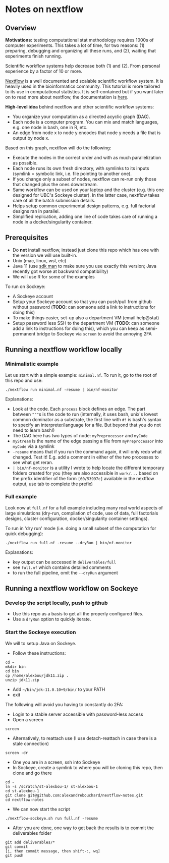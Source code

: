 # Notes on nextflow



## Overview

**Motivations:** testing computational stat methodology requires 1000s of computer experiments. This takes a lot of time, for two reasons:
(1) preparing, debugging and organizing all these runs, and (2), waiting that experiments finish running. 

Scientific workflow systems help decrease both (1) and (2). From personal experience by a factor of 10 or more. 

[Nextflow](https://www.nextflow.io/) is a well documented and scalable scientific workflow system. It is heavily used in the bioinformatics community. This tutorial is more tailored to its use in computational statistics. It is self-contained but if you want later on to read more about nextflow, the documentation is [here](https://www.nextflow.io/docs/latest/index.html).

**High-level idea** behind nextflow and other scientific workflow systems:

- You organize your computation as a directed acyclic graph (DAG). 
- Each node is a computer program. You can mix and match languages, e.g. one node in bash, one in R, etc. 
- An edge from node x to node y encodes that node y needs a file that is output by node x. 

Based on this graph, nextflow will do the following:

- Execute the nodes in the correct order and with as much parallelization as possible.
- Each node runs its own fresh directory, with symlinks to its inputs  (symlink = symbolic link, i.e. file pointing to another one). 
- If you change only a subset of nodes, nextflow can re-run only those that changed plus the ones downstream.
- Same workflow can be used on your laptop and the cluster (e.g. this one designed for UBC's Sockeye cluster). In the latter case, nextflow takes care of all the batch submission details.
- Helps setup common experimental design patterns, e.g. full factorial designs ran in parallel. 
- Simplified replication, adding one line of code takes care of running a node in a docker/singularity container. 

## Prerequisites

- Do **not** install nextflow, instead just clone this repo which has one with the version we will use built-in.
- Unix (mac, linux, wsl, etc)
- Java 11 (use [sdk man](https://sdkman.io/) to make sure you use exactly this version; Java recently got worse at backward compatibility)
- We will use R for some of the examples

To run on Sockeye:

- A Sockeye account
- Setup your Sockeye account so that you can push/pull from github without password (**TODO**: can someone add a link to instructions for doing this)
- To make things easier, set-up also a department VM (email help@stat)
- Setup password less SSH to the department VM (**TODO**: can someone add a link to instructions for doing this), which you can keep as semi-permanent bridge to Sockeye via ``screen`` to avoid the annoying 2FA



## Running a nextflow workflow locally

### Minimalistic example

Let us start with a simple example: ``minimal.nf``. To run it, go to the root of this repo and use:

```
./nextflow run minimal.nf -resume | bin/nf-monitor
```

Explanations:

- Look at the code. Each `process` block defines an edge. The part between `"""`s is the code to run (internally, it uses bash, unix's lowest common dominator as a substrate, the first line with `#!` is bash's syntax to specify an interpreter/language for a file. But beyond that you do not need to learn bash!)
- The DAG here has two types of node: `myPreprocessor` and `myCode`
- `myStream` is the name of the edge passing a file from `myPreprocessor` into `myCode` via a symlink
- `-resume` means that if you run the command again, it will only redo what changed. Test it! E.g. add a comment in either of the two processes to see what get reran.
- `| bin/nf-monitor` is a utility I wrote to help locate the different temporary folders created for you (they are also accessible in `work/...` based on the prefix identifier of the form `[60/53997c]` available in the nextflow output, use tab to complete the prefix)


### Full example

Look now at `full.nf` for a full example including many real world aspects of large simulations (dry-run, compilation of code, use of data, full factorials designs, cluster configuration, docker/singularity container settings). 

To run in 'dry run' mode (i.e. doing a small subset of the computation for quick debugging):

```
./nextflow run full.nf -resume --dryRun | bin/nf-monitor
```

Explanations:

- key output can be accessed in `deliverables/full`
- see `full.nf` which contains detailed comments
- to run the full pipeline, omit the `--dryRun` argument



## Running a nextflow workflow on Sockeye

### Develop the script locally, push to github

- Use this repo as a basis to get all the properly configured files. 
- Use a `dryRun` option to quickly iterate. 

### Start the Sockeye execution

We will to setup Java on Sockeye. 

- Follow these instructions:
```
cd ~
mkdir bin
cd bin
cp /home/alexbou/jdk11.zip .
unzip jdk11.zip
```
- Add `~/bin/jdk-11.0.10+9/bin/` to your PATH
- exit

The following will avoid you having to constantly do 2FA:

- Login to a stable server accessible with password-less access
- Open a screen 

```
screen
```

- Alternatively, to reattach use (I use detach-reattach in case there is a stale connection)

```
screen -dr 
```

- One you are in a screen, ssh into Sockeye
- In Sockeye, create a symlink to where you will be cloning this repo, then clone and go there

```
cd ~
ln -s /scratch/st-alexbou-1/ st-alexbou-1
cd st-alexbou-1
git clone git@github.com:alexandrebouchard/nextflow-notes.git
cd nextflow-notes
```
- We can now start the script

```
./nextflow-sockeye.sh run full.nf -resume 
```

- After you are done, one way to get back the results is to commit the deliverables folder

```
git add deliverables/*
git commit
[i, then commit message, then shift-:, wq]
git push 
```